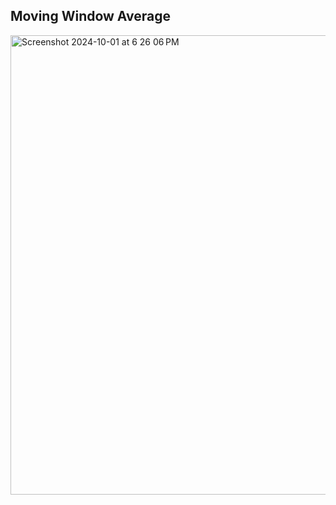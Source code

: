 
Moving Window Average
---

<img width="735" alt="Screenshot 2024-10-01 at 6 26 06 PM" src="https://github.com/user-attachments/assets/0d8ecde6-c46a-4510-95d5-eca3e7c874e8">

